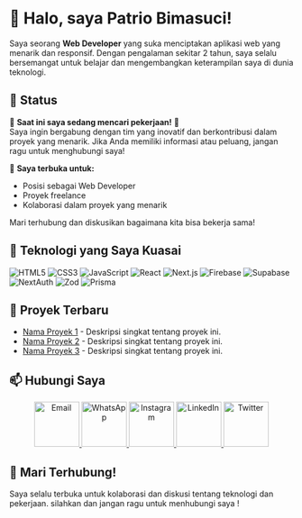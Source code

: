 # 👋 Halo, saya Patrio Bimasuci!

Saya seorang **Web Developer** yang suka menciptakan aplikasi web yang menarik dan responsif. Dengan pengalaman sekitar 2 tahun, saya selalu bersemangat untuk belajar dan mengembangkan keterampilan saya di dunia teknologi.

## 📢 Status

🌟 **Saat ini saya sedang mencari pekerjaan!** 🌟  
Saya ingin bergabung dengan tim yang inovatif dan berkontribusi dalam proyek yang menarik. Jika Anda memiliki informasi atau peluang, jangan ragu untuk menghubungi saya!

💼 **Saya terbuka untuk:**
- Posisi sebagai Web Developer
- Proyek freelance
- Kolaborasi dalam proyek yang menarik

Mari terhubung dan diskusikan bagaimana kita bisa bekerja sama!

## 🚀 Teknologi yang Saya Kuasai

<p>
  <img src="https://img.shields.io/badge/HTML5-E34F26?style=flat-square&logo=html5&logoColor=white" alt="HTML5" />
  <img src="https://img.shields.io/badge/CSS3-1572B6?style=flat-square&logo=css3&logoColor=white" alt="CSS3" />
  <img src="https://img.shields.io/badge/JavaScript-F7DF1E?style=flat-square&logo=javascript&logoColor=black" alt="JavaScript" />
  <img src="https://img.shields.io/badge/React.js-61DAFB?style=flat-square&logo=react&logoColor=black" alt="React" />
  <img src="https://img.shields.io/badge/Next.js-000000?style=flat-square&logo=next.js&logoColor=white" alt="Next.js" />
  <img src="https://img.shields.io/badge/Firebase-FFCA28?style=flat-square&logo=firebase&logoColor=black" alt="Firebase" />
  <img src="https://img.shields.io/badge/Supabase-3ECF8E?style=flat-square&logo=supabase&logoColor=white" alt="Supabase" />
  <img src="https://img.shields.io/badge/NextAuth.js-000000?style=flat-square&logo=next.js&logoColor=white" alt="NextAuth" />
  <img src="https://img.shields.io/badge/Zod-2D3748?style=flat-square&logo=typescript&logoColor=white" alt="Zod" />
  <img src="https://img.shields.io/badge/Prisma-2D3748?style=flat-square&logo=prisma&logoColor=white" alt="Prisma" />
</p>

## 🌱 Proyek Terbaru

- [Nama Proyek 1](link-ke-proyek-1) - Deskripsi singkat tentang proyek ini.
- [Nama Proyek 2](link-ke-proyek-2) - Deskripsi singkat tentang proyek ini.
- [Nama Proyek 3](link-ke-proyek-3) - Deskripsi singkat tentang proyek ini.

<style>
  .icon {
    border-radius: 8px;
    box-shadow: 0 2px 5px rgba(0, 0, 0, 0.2);
    transition: transform 0.2s, box-shadow 0.2s;
    display: inline-block;
    margin: 5px;
  }

  .icon:hover {
    transform: scale(1.1);
    box-shadow: 0 4px 10px rgba(0, 0, 0, 0.3);
  }
</style>

## 📫 Hubungi Saya

<div align="center">
  <a href="mailto:email@domain.com" target="_blank">
    <img src="https://img.shields.io/badge/-D32F2F?style=flat-square&logo=gmail&logoColor=white" alt="Email" width="80" />
  </a>
  <a href="https://wa.me/nomor_anda" target="_blank">
    <img src="https://img.shields.io/badge/-25D366?style=flat-square&logo=whatsapp&logoColor=white" alt="WhatsApp" width="80" />
  </a>
  <a href="https://instagram.com/username" target="_blank">
    <img src="https://img.shields.io/badge/-E1306C?style=flat-square&logo=instagram&logoColor=white" alt="Instagram" width="80" />
  </a>
  <a href="https://linkedin.com/in/namaanda" target="_blank">
    <img src="https://img.shields.io/badge/-0077B5?style=flat-square&logo=linkedin&logoColor=white" alt="LinkedIn" width="80" />
  </a>
  <a href="https://twitter.com/username" target="_blank">
    <img src="https://img.shields.io/badge/-1DA1F2?style=flat-square&logo=twitter&logoColor=white" alt="Twitter" width="80" />
  </a>
</div>

## 🎉 Mari Terhubung!

Saya selalu terbuka untuk kolaborasi dan diskusi tentang teknologi dan pekerjaan. silahkan dan jangan ragu untuk menhubungi saya !
